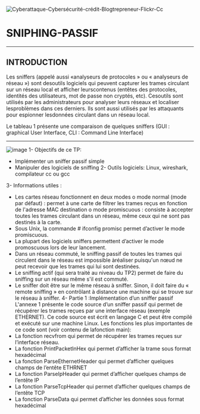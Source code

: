 
![Cyberattaque-Cybersécurité-crédit-Blogtrepreneur-Flickr-Cc](https://user-images.githubusercontent.com/96391221/146798070-e4675a75-284d-4119-94ae-1e3c3b66092b.jpg)

# SNIPHING-PASSIF
***
## INTRODUCTION

Les sniffers (appelé aussi «analyseurs de protocoles » ou « analyseurs de réseau ») sont desoutils logiciels qui peuvent capturer les trames circulant sur un réseau local et afficher leurscontenus (entêtes des protocoles, identités des utilisateurs, mot de passe non cryptés, etc). Cesoutils   sont   utilisés   par   les   administrateurs   pour   analyser   leurs   réseaux   et   localiser   lesproblèmes dans ces derniers. Ils sont aussi utilisés par les attaquants pour espionner lesdonnées circulant dans un réseau local.

Le tableau 1 présente une comparaison de quelques sniffers (GUI : graphical User Interface,
CLI : Command Line Interface)
***
![image](https://user-images.githubusercontent.com/96391221/146802720-f233c4ab-9d1b-422f-9e87-8d889f4a9f35.png)
1- Objectifs de ce TP:

  - Implémenter un sniffer passif simple
- Manipuler des logiciels de sniffing
2- Outils logiciels:
  Linux, wireshark, compilateur cc ou gcc
  
3- Informations utiles :
 - Les cartes réseau fonctionnent en deux modes
o mode normal (mode par défaut) : permet à une carte de filtrer les trames reçus
en fonction de l'adresse MAC destination
o mode promiscuous : consiste à accepter toutes les trames circulant dans un
réseau, même ceux qui ne sont pas destinés à la carte.
 - Sous Unix, la commande # ifconfig promisc permet d’activer le mode promiscuous.
 - La plupart des logiciels sniffers permettent d’activer le mode promoscuous lors de
leur lancement.
 - Dans un réseau commuté, le sniffing passif de toutes les trames qui circulent dans le réseau
est impossible àréaliser puisqu'un nœud ne peut recevoir que les trames qui lui sont
destinées.
 - Le sniffing actif (qui sera traité au niveau du TP2) permet de faire du sniffing sur un
réseau même s'il est commuté.
- Le sniffer doit être sur le même réseau à sniffer. Sinon, il doit faire du « remote sniffing »
en contrôlant à distance une machine qui se trouve sur le réseau à sniffer.
4- Partie 1 :Implémentation d’un sniffer passif
L'annexe 1 présente le code source d’un sniffer passif qui permet de récupérer les trames reçues par
une interface réseau (exemple ETHERNET). Ce code source est écrit en langage C et peut être
compilé et exécuté sur une machine Linux. Les fonctions les plus importantes de ce code sont (voir
contenu de lafonction main):
- La fonction recvfrom qui permet de récupérer les trames reçues sur l’interface réseau.
- La fonction PrintPacketInHex qui permet d’afficher la trame sous format hexadécimal
- La fonction ParseEthernetHeader qui permet d’afficher quelques champs de l’entête ETHRNET
- La fonction ParseIpHeader qui permet d’afficher quelques champs de l’entête IP
- La fonction ParseTcpHeader qui permet d’afficher quelques champs de l’entête TCP
- La fonction ParseData qui permet d’afficher les données sous format hexadécimal



